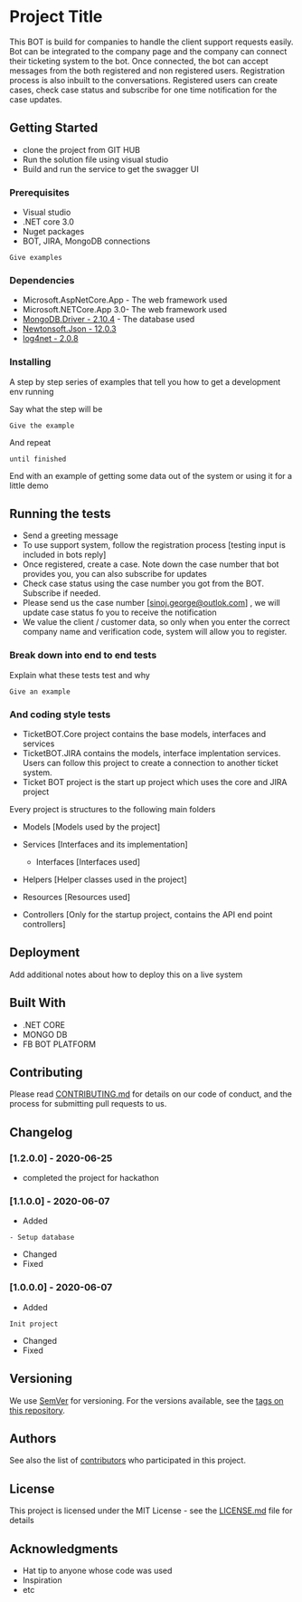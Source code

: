 # Project Title

This BOT is build for companies to handle the client support requests easily. Bot can be integrated to the company page and the company can connect their ticketing system to the bot. Once connected, the bot can accept messages from the both registered and non registered users. Registration process is also inbuilt to the conversations. Registered users can create cases, check case status and subscribe for one time notification for the case updates.

## Getting Started
- clone the project from GIT HUB
- Run the solution file using visual studio
- Build and run the service to get the swagger UI

### Prerequisites

- Visual studio
- .NET core 3.0
- Nuget packages
- BOT, JIRA, MongoDB connections

```
Give examples
```

### Dependencies
* Microsoft.AspNetCore.App - The web framework used
* Microsoft.NETCore.App 3.0- The web framework used
* [MongoDB.Driver - 2.10.4](http://www.mongodb.org/display/DOCS/CSharp+Language+Center/) - The database used
* [Newtonsoft.Json - 12.0.3](https://www.newtonsoft.com/json/) 
* [log4net - 2.0.8](http://logging.apache.org/log4net/) 

### Installing

A step by step series of examples that tell you how to get a development env running

Say what the step will be

```
Give the example
```

And repeat

```
until finished
```

End with an example of getting some data out of the system or using it for a little demo

## Running the tests

- Send a greeting message
- To use support system, follow the registration process [testing input is included in bots reply]
- Once registered, create a case. Note down the case number that bot provides you, you can also subscribe for updates
- Check case status using the case number you got from the BOT. Subscribe if needed.
- Please send us the case number [sinoj.george@outlok.com] , we will update case status fo you to receive the notification
- We value the client / customer data, so only when you enter the correct company name and verification code, system will allow you to register.

### Break down into end to end tests

Explain what these tests test and why

```
Give an example
```

### And coding style tests
- TicketBOT.Core project contains the base models, interfaces and services
- TicketBOT.JIRA contains the models, interface implentation services. Users can follow this project to create a connection to another ticket system.
- Ticket BOT project is the start up project which uses the core and JIRA project

Every project is structures to the following main folders

- Models [Models used by the project]
- Services [Interfaces and its implementation]
   - Interfaces [Interfaces used]
- Helpers [Helper classes used in the project]

- Resources [Resources used]
- Controllers [Only for the startup project, contains the API end point controllers]

## Deployment

Add additional notes about how to deploy this on a live system

## Built With

 - .NET CORE
 - MONGO DB
 - FB BOT PLATFORM

## Contributing

Please read [CONTRIBUTING.md](https://gist.github.com/PurpleBooth/b24679402957c63ec426) for details on our code of conduct, and the process for submitting pull requests to us.

## Changelog
### [1.2.0.0] - 2020-06-25
- completed the project for hackathon

### [1.1.0.0] - 2020-06-07
- Added
```
- Setup database
```
- Changed
- Fixed

### [1.0.0.0] - 2020-06-07
- Added
```
Init project
```
- Changed
- Fixed

## Versioning

We use [SemVer](http://semver.org/) for versioning. For the versions available, see the [tags on this repository](https://github.com/your/project/tags). 

## Authors

See also the list of [contributors](https://github.com/your/project/contributors) who participated in this project.

## License

This project is licensed under the MIT License - see the [LICENSE.md](LICENSE.md) file for details

## Acknowledgments

* Hat tip to anyone whose code was used
* Inspiration
* etc
